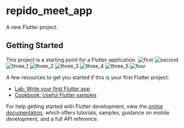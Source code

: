 # repido_meet_app

A new Flutter project.

## Getting Started

This project is a starting point for a Flutter application.
![first](https://github.com/MEeTpanchal1222/laza_meet_app/assets/143181413/adf4b798-bfcb-4950-ba85-1f99064dbda8) 
![second](https://github.com/MEeTpanchal1222/laza_meet_app/assets/143181413/c351cf0f-47a1-4b89-8744-84c0ec74b091)
![three_1](https://github.com/MEeTpanchal1222/laza_meet_app/assets/143181413/503a91a4-dc30-45ab-9948-27c11451901f)
![three_2](https://github.com/MEeTpanchal1222/laza_meet_app/assets/143181413/b71acaa5-48b7-4a09-a1ce-3d2a3b7b22b6)
![three_3](https://github.com/MEeTpanchal1222/laza_meet_app/assets/143181413/acd7fcdf-5ddb-48e2-9438-5b4c3b12dce9)
![three_4](https://github.com/MEeTpanchal1222/laza_meet_app/assets/143181413/34bea255-8b2a-4f5b-8a3d-2f0d4f60df81)
![three_5](https://github.com/MEeTpanchal1222/laza_meet_app/assets/143181413/62fb6880-cfa8-4e13-a036-a939d8b14c19)
![four](https://github.com/MEeTpanchal1222/laza_meet_app/assets/143181413/51bd35f9-7ad6-470e-9e77-82be4feb8fc2)



A few resources to get you started if this is your first Flutter project:

- [Lab: Write your first Flutter app](https://docs.flutter.dev/get-started/codelab)
- [Cookbook: Useful Flutter samples](https://docs.flutter.dev/cookbook)

For help getting started with Flutter development, view the
[online documentation](https://docs.flutter.dev/), which offers tutorials,
samples, guidance on mobile development, and a full API reference.
